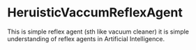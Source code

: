 # HeruisticVaccumReflexAgent
This is simple reflex agent (sth like vacuum cleaner) it is simple understanding of reflex agents in Artificial Intelligence.
